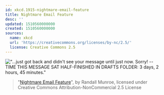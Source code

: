 ```yaml
---
id: xkcd.1915-nightmare-email-feature
title: Nightmare Email Feature
desc: ''
updated: 1510560000000
created: 1510560000000
sources:
  name: xkcd
  url: 'https://creativecommons.org/licenses/by-nc/2.5/'
  license: Creative Commons 2.5
---
```

!["...just got back and didn't see your message until just now. Sorry! -- TIME THIS MESSAGE SAT HALF-FINISHED IN DRAFTS FOLDER: 3 days, 2 hours, 45 minutes."](https://imgs.xkcd.com/comics/nightmare_email_feature.png)
> "[Nightmare Email Feature](https://xkcd.com/1915/)", by Randall Munroe, licensed under Creative Commons Attribution-NonCommercial 2.5 License
